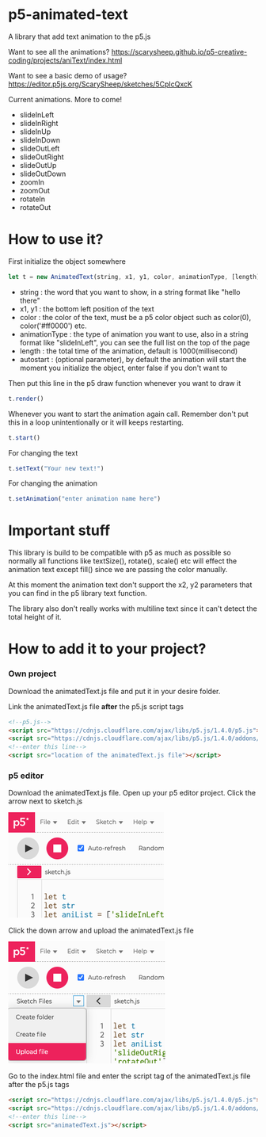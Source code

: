 # p5-animated-text

A library that add text animation to the p5.js

Want to see all the animations? https://scarysheep.github.io/p5-creative-coding/projects/aniText/index.html

Want to see a basic demo of usage? https://editor.p5js.org/ScarySheep/sketches/5CpIcQxcK

Current animations. More to come!

- slideInLeft
- slideInRight
- slideInUp
- slideInDown
- slideOutLeft
- slideOutRight
- slideOutUp
- slideOutDown
- zoomIn
- zoomOut
- rotateIn
- rotateOut

# How to use it?

First initialize the object somewhere

```javascript
let t = new AnimatedText(string, x1, y1, color, animationType, [length], [autostart])
```

- string : the word that you want to show, in a string format like "hello there"
- x1, y1 : the bottom left position of the text
- color : the color of the text, must be a p5 color object such as color(0), color('#ff0000') etc.
- animationType : the type of animation you want to use, also in a string format like "slideInLeft", you can see the full list on the top of the page
- length : the total time of the animation, default is 1000(millisecond)
- autostart : (optional parameter), by default the animation will start the moment you initialize the object, enter false if you don't want to

Then put this line in the p5 draw function whenever you want to draw it

```javascript
t.render()
```

Whenever you want to start the animation again call. Remember don't put this in a loop unintentionally or it will keeps restarting.

```javascript
t.start()
```

For changing the text

```javascript
t.setText("Your new text!")
```

For changing the animation

```javascript
t.setAnimation("enter animation name here")
```

# Important stuff

This library is build to be compatible with p5 as much as possible so normally all functions like textSize(), rotate(), scale() etc will effect the animation text except fill() since we are passing the color manually.

At this moment the animation text don't support the x2, y2 parameters that you can find in the p5 library text function.

The library also don't really works with multiline text since it can't detect the total height of it.

# How to add it to your project?

### Own project

Download the animatedText.js file and put it in your desire folder.

Link the animatedText.js file **after** the p5.js script tags

```html
<!--p5.js-->
<script src="https://cdnjs.cloudflare.com/ajax/libs/p5.js/1.4.0/p5.js"></script>
<script src="https://cdnjs.cloudflare.com/ajax/libs/p5.js/1.4.0/addons/p5.sound.min.js"></script>
<!--enter this line-->
<script src="location of the animatedText.js file"></script>
```

### p5 editor

Download the animatedText.js file. Open up your p5 editor project. Click the arrow next to sketch.js

![](./assets/p5-guide-1.png)

Click the down arrow and upload the animatedText.js file

![](./assets/p5-guide-2.png)

Go to the index.html file and enter the script tag of the animatedText.js file after the p5.js tags

```html
<script src="https://cdnjs.cloudflare.com/ajax/libs/p5.js/1.4.0/p5.js"></script>
<script src="https://cdnjs.cloudflare.com/ajax/libs/p5.js/1.4.0/addons/p5.sound.min.js"></script>
<!--enter this line-->
<script src="animatedText.js"></script>
```

